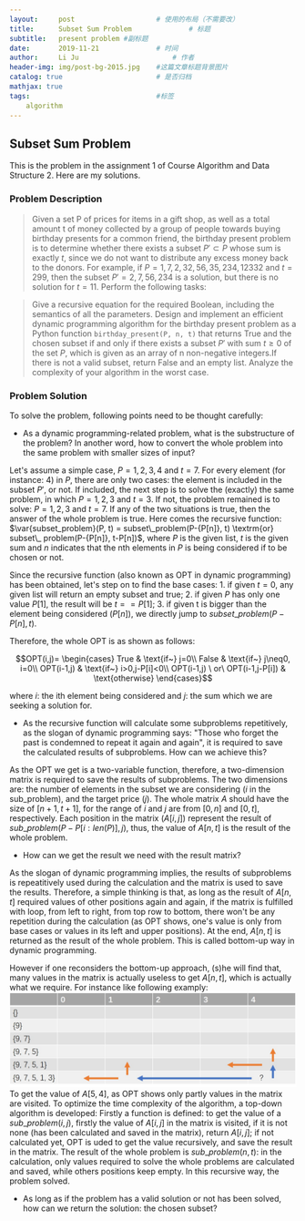 ```yaml
---
layout:     post   				    # 使用的布局（不需要改）
title:      Subset Sum Problem				# 标题 
subtitle:   present problem #副标题
date:       2019-11-21 				# 时间
author:     Li Ju 						# 作者
header-img: img/post-bg-2015.jpg 	#这篇文章标题背景图片
catalog: true 						# 是否归档
mathjax: true
tags:								#标签
    algorithm
---
```



## Subset Sum Problem
This is the problem in the assignment 1 of Course Algorithm and Data Structure 2. Here are my solutions. 
### Problem Description
> Given a set P of prices for items in a gift shop, as well as a total amount t of money collected by a group of people towards buying birthday presents for a common friend, 
the birthday present problem is to determine whether there exists a subset $P'\subset P$ whose sum is exactly $t$, since we do not want to distribute any excess money back to the donors. For example, if $P={1, 7, 2, 32, 56, 35, 234, 12332}$ and $t=299$, then the subset $P'={2, 7, 56, 234}$ is a solution, but there is no solution for $t=11$. Perform the following tasks:

>Give a recursive equation for the required Boolean, including the semantics of all the parameters. Design and implement an efficient dynamic programming algorithm for the birthday present problem as a Python function `birthday_present(P, n, t)` that returns True and the chosen subset if and only if there exists a subset $P'$ with sum $t \geq 0$ of the set $P$, which is given as an array of n non-negative integers.If there is not a valid subset, return False and an empty list. Analyze the complexity of your algorithm in the worst case. 

### Problem Solution
To solve the problem, following points need to be thought carefully: 

- As a dynamic programming-related problem, what is the substructure of the problem? In another word, how to convert the whole problem into the same problem with smaller sizes of input? 

Let's assume a simple case, $P={1,2,3,4}$ and $t=7$. For every element (for instance: 4) in $P$, there are only two cases: the element is included in the subset $P'$, or not. If included, the next step is to solve the (exactly) the same problem, in which $P={1,2,3}$ and $t=3$. If not, the problem remained is to solve: $P={1,2,3}$ and $t=7$. If any of the two situations is true, then the answer of the whole problem is true. Here comes the recursive function: $\var{subset_problem}(P, t) = subset\_problem(P-{P[n]}, t) \textrm{or} subset\_ problem(P-{P[n]}, t-P[n])$, where $P$ is the given list, $t$ is the given sum and $n$ indicates that the nth elements in $P$ is being considered if to be chosen or not. 

Since the recursive function (also known as OPT in dynamic programming) has been obtained, let's step on to find the base cases: 1. if given $t=0$, any given list will return an empty subset and true; 2. if given $P$ has only one value $P[1]$, the result will be $t==P[1]$; 3. if given t is bigger than the element being considered ($P[n]$), we directly jump to $subset\_problem(P-{P[n]}, t)$. 

Therefore, the whole OPT is as shown as follows: 

$$OPT(i,j)=
    \begin{cases}
    True & \text{if~} j=0\\
    False & \text{if~} j\neq0, i=0\\
    OPT(i-1,j) & \text{if~} i>0,j-P[i]<0\\
    OPT(i-1,j) \ or\  OPT(i-1,j-P[i]) & \text{otherwise}
    \end{cases}$$

where $i$: the ith element being considered and $j$: the sum which we are seeking a solution for.

- As the recursive function will calculate some subproblems repetitively, as the slogan of dynamic programming says: "Those who forget the past is condemned to repeat it again and again", it is required to save the calculated results of subproblems. How can we achieve this? 

As the OPT we get is a two-variable function, therefore, a two-dimension matrix is required to save the results of subproblems. The two dimensions are: the number of elements in the subset we are considering ($i$ in the sub_problem), and the target price ($j$). The whole matrix $A$ should have the size of $[n+1, t+1]$, for the range of $i$ and $j$ are from $[0, n]$ and $[0, t]$, respectively. Each position in the matrix ($A[i,j]$) represent the result of $sub\_problem(P-{P[i: len(P)]}, j)$, thus, the value of $A[n,t]$ is the result of the whole problem. 

- How can we get the result we need with the result matrix? 

As the slogan of dynamic programming implies, the results of subproblems is repeatitively used during the calculation and the matrix is used to save the results. Therefore, a simple thinking is that, as long as the result of $A[n,t]$ required values of other positions again and again, if the matrix is fulfilled with loop, from left to right, from top row to bottom, there won't be any repetition during the calculation (as OPT shows, one's value is only from base cases or values in its left and upper positions). At the end, $A[n,t]$ is returned as the result of the whole problem. This is called bottom-up way in dynamic programming. 

However if one reconsiders the bottom-up approach, (s)he will find that, many values in the matrix is actually useless to get $A[n,t]$, which is actually what we require. For instance like following examply: 
![avatar](/img/19-11-21/01.jpg)
To get the value of $A[5, 4]$, as OPT shows only partly values in the matrix are visited. To optimize the time complexity of the algorithm, a top-down algorithm is developed: Firstly a function is defined: to get the value of a $sub\_problem(i, j)$, firstly the value of $A[i,j]$ in the matrix is visited, if it is not none (has been calculated and saved in the matrix), return $A[i, j]$; if not calculated yet, OPT is uded to get the value recursively, and save the result in the matrix. The result of the whole problem is $sub\_problem(n, t)$: in the calculation, only values required to solve the whole problems are calculated and saved, while others positions keep empty. In this recursive way, the problem solved. 

- As long as if the problem has a valid solution or not has been solved, how can we return the solution: the chosen subset?


